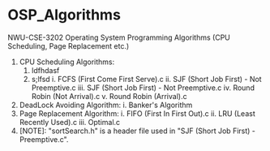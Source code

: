 # OSP_Algorithms
NWU-CSE-3202 Operating System Programming Algorithms (CPU Scheduling, Page Replacement etc.)

1. CPU Scheduling Algorithms:
   1. ldfhdasf
   2. s;lfsd
   i. FCFS (First Come First Serve).c
   ii. SJF (Short Job First) - Not Preemptive.c
   iii. SJF (Short Job First) - Not Preemptive.c
   iv. Round Robin (Not Arrival).c
   v. Round Robin (Arrival).c
3. DeadLock Avoiding Algorithm:
   i. Banker's Algorithm
4. Page Replacement Algorithm:
   i. FIFO (First In First Out).c
   ii. LRU (Least Recently Used).c
   iii. Optimal.c
5. [NOTE]: "sortSearch.h" is a header file used in "SJF (Short Job First) - Preemptive.c".
